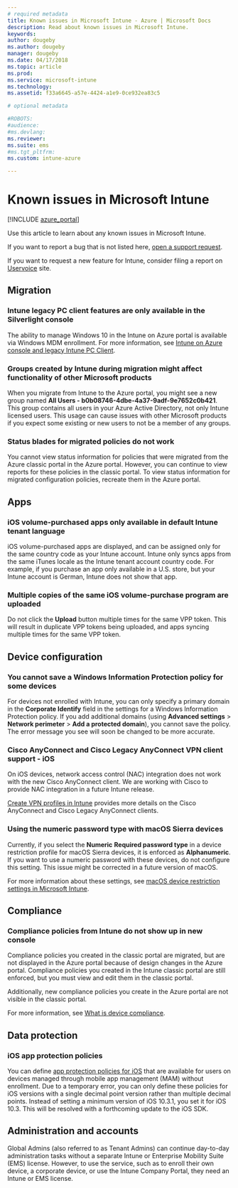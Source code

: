 ```yaml
---
# required metadata
title: Known issues in Microsoft Intune - Azure | Microsoft Docs
description: Read about known issues in Microsoft Intune.
keywords:
author: dougeby
ms.author: dougeby
manager: dougeby
ms.date: 04/17/2018
ms.topic: article
ms.prod:
ms.service: microsoft-intune
ms.technology:
ms.assetid: f33a6645-a57e-4424-a1e9-0ce932ea83c5

# optional metadata

#ROBOTS:
#audience:
#ms.devlang:
ms.reviewer:
ms.suite: ems
#ms.tgt_pltfrm:
ms.custom: intune-azure

---
```


# Known issues in Microsoft Intune


[!INCLUDE [azure_portal](./includes/azure_portal.md)]

Use this article to learn about any known issues in Microsoft Intune.

If you want to report a bug that is not listed here, [open a support request](get-support.md).

If you want to request a new feature for Intune, consider filing a report on [Uservoice](https://microsoftintune.uservoice.com/forums/291681-ideas/category/189016-azure-admin-console) site.

## Migration

### Intune legacy PC client features are only available in the Silverlight console

The ability to manage Windows 10 in the Intune on Azure portal is available via Windows MDM enrollment. For more information, see [Intune on Azure console and legacy Intune PC Client](https://docs.microsoft.com/intune-classic/deploy-use/intune-on-azure).

### Groups created by Intune during migration might affect functionality of other Microsoft products

When you migrate from Intune to the Azure portal, you might see a new group named **All Users - b0b08746-4dbe-4a37-9adf-9e7652c0b421**. This group contains all users in your Azure Active Directory, not only Intune licensed users. This usage can cause issues with other Microsoft products if you expect some existing or new users to not be a member of any groups.

### Status blades for migrated policies do not work

You cannot view status information for policies that were migrated from the Azure classic portal in the Azure portal. However, you can continue to view reports for these policies in the classic portal. To view status information for migrated configuration policies, recreate them in the Azure portal.

## Apps

### iOS volume-purchased apps only available in default Intune tenant language
iOS volume-purchased apps are displayed, and can be assigned only for the same country code as your Intune account. Intune only syncs apps from the same iTunes locale as the Intune tenant account country code. For example, if you purchase an app only available in a U.S. store, but your Intune account is German, Intune does not show that app.

### Multiple copies of the same iOS volume-purchase program are uploaded
Do not click the **Upload** button multiple times for the same VPP token. This will result in duplicate VPP tokens being uploaded, and apps syncing multiple times for the same VPP token.


<!-- ## Groups -->

## Device configuration

### You cannot save a Windows Information Protection policy for some devices

For devices not enrolled with Intune, you can only specify a primary domain in the **Corporate Identify** field in the settings for a Windows Information Protection policy.
If you add additional domains (using **Advanced settings** > **Network perimeter** > **Add a protected domain**), you cannot save the policy. The error message you see will soon be changed to be more accurate.

### Cisco AnyConnect and Cisco Legacy AnyConnect VPN client support - iOS

On iOS devices, network access control (NAC) integration does not work with the new Cisco AnyConnect client. We are working with Cisco to provide NAC integration in a future Intune release.

[Create VPN profiles in Intune](vpn-settings-ios.md) provides more details on the Cisco AnyConnect and Cisco Legacy AnyConnect clients.

### Using the numeric password type with macOS Sierra devices

Currently, if you select the **Numeric** **Required password type** in a device restriction profile for macOS Sierra devices, it is enforced as **Alphanumeric**. If you want to use a numeric password with these devices, do not configure this setting.
This issue might be corrected in a future version of macOS.

For more information about these settings, see [macOS device restriction settings in Microsoft Intune](device-restrictions-macos.md).

## Compliance

### Compliance policies from Intune do not show up in new console

Compliance policies you created in the classic portal are migrated, but are not displayed in the Azure portal because of design changes in the Azure portal. Compliance policies you created in the Intune classic portal are still enforced, but you must view and edit them in the classic portal.

Additionally, new compliance policies you create in the Azure portal are not visible in the classic portal.

For more information, see [What is device compliance](device-compliance.md).

<!-- ## Enrollment -->


## Data protection

### iOS app protection policies

You can define [app protection policies for iOS](app-protection-policy-settings-ios.md) that are available for users on devices managed through mobile app management (MAM) without enrollment. Due to a temporary error, you can only define these policies for iOS versions with a single decimal point version rather than multiple decimal points. Instead of setting a minimum version of iOS 10.3.1, you set it for iOS 10.3. This will be resolved with a forthcoming update to the iOS SDK.


## Administration and accounts

Global Admins (also referred to as Tenant Admins) can continue day-to-day administration tasks without a separate Intune or Enterprise Mobility Suite (EMS) license. However, to use the service, such as to enroll their own device, a corporate device, or use the Intune Company Portal, they need an Intune or EMS license.

<!-- ## Additional items -->
